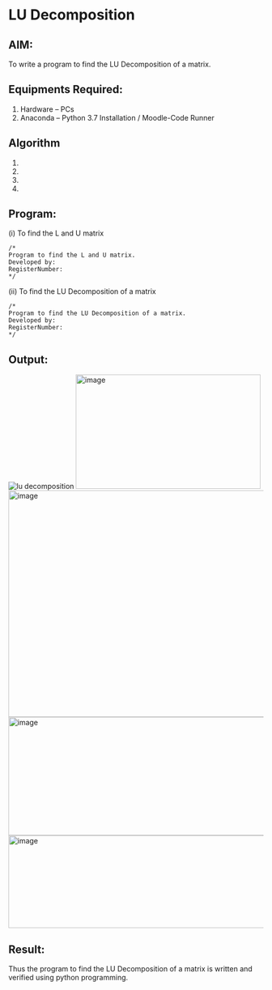 # LU Decomposition 

## AIM:
To write a program to find the LU Decomposition of a matrix.

## Equipments Required:
1. Hardware – PCs
2. Anaconda – Python 3.7 Installation / Moodle-Code Runner

## Algorithm
1. 
2. 
3. 
4. 

## Program:
(i) To find the L and U matrix
```
/*
Program to find the L and U matrix.
Developed by: 
RegisterNumber: 
*/
```
(ii) To find the LU Decomposition of a matrix
```
/*
Program to find the LU Decomposition of a matrix.
Developed by: 
RegisterNumber: 
*/
```

## Output:
![lu decomposition]()
<img width="365" height="226" alt="image" src="https://github.com/user-attachments/assets/cdabf991-035c-482e-a9da-78b3c4e2cf6c" />
<img width="1195" height="448" alt="image" src="https://github.com/user-attachments/assets/49847358-166c-4342-8a16-f149af15afb3" />
<img width="533" height="234" alt="image" src="https://github.com/user-attachments/assets/e2569a9b-f779-46ec-bc1a-2ab72fa27462" />
<img width="1146" height="183" alt="image" src="https://github.com/user-attachments/assets/bfd9a82a-1bf2-43d2-9a5a-282800830f5d" />


## Result:
Thus the program to find the LU Decomposition of a matrix is written and verified using python programming.

